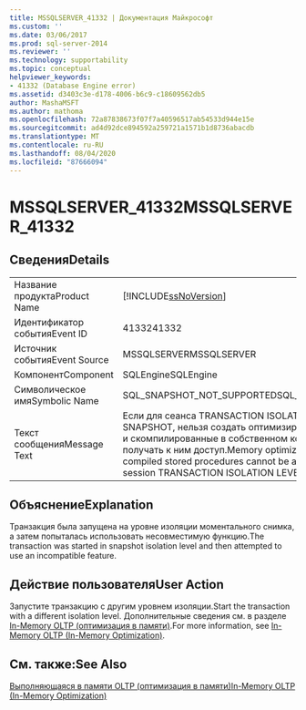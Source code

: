 ```yaml
---
title: MSSQLSERVER_41332 | Документация Майкрософт
ms.custom: ''
ms.date: 03/06/2017
ms.prod: sql-server-2014
ms.reviewer: ''
ms.technology: supportability
ms.topic: conceptual
helpviewer_keywords:
- 41332 (Database Engine error)
ms.assetid: d3403c3e-d178-4006-b6c9-c18609562db5
author: MashaMSFT
ms.author: mathoma
ms.openlocfilehash: 72a87838673f07f7a40596517ab54533d944e15e
ms.sourcegitcommit: ad4d92dce894592a259721a1571b1d8736abacdb
ms.translationtype: MT
ms.contentlocale: ru-RU
ms.lasthandoff: 08/04/2020
ms.locfileid: "87666094"
---
```

# <a name="mssqlserver_41332"></a><span data-ttu-id="63cd3-102">MSSQLSERVER_41332</span><span class="sxs-lookup"><span data-stu-id="63cd3-102">MSSQLSERVER_41332</span></span>
    
## <a name="details"></a><span data-ttu-id="63cd3-103">Сведения</span><span class="sxs-lookup"><span data-stu-id="63cd3-103">Details</span></span>  
  
|||  
|-|-|  
|<span data-ttu-id="63cd3-104">Название продукта</span><span class="sxs-lookup"><span data-stu-id="63cd3-104">Product Name</span></span>|[!INCLUDE[ssNoVersion](../../includes/ssnoversion-md.md)]|  
|<span data-ttu-id="63cd3-105">Идентификатор события</span><span class="sxs-lookup"><span data-stu-id="63cd3-105">Event ID</span></span>|<span data-ttu-id="63cd3-106">41332</span><span class="sxs-lookup"><span data-stu-id="63cd3-106">41332</span></span>|  
|<span data-ttu-id="63cd3-107">Источник события</span><span class="sxs-lookup"><span data-stu-id="63cd3-107">Event Source</span></span>|<span data-ttu-id="63cd3-108">MSSQLSERVER</span><span class="sxs-lookup"><span data-stu-id="63cd3-108">MSSQLSERVER</span></span>|  
|<span data-ttu-id="63cd3-109">Компонент</span><span class="sxs-lookup"><span data-stu-id="63cd3-109">Component</span></span>|<span data-ttu-id="63cd3-110">SQLEngine</span><span class="sxs-lookup"><span data-stu-id="63cd3-110">SQLEngine</span></span>|  
|<span data-ttu-id="63cd3-111">Символическое имя</span><span class="sxs-lookup"><span data-stu-id="63cd3-111">Symbolic Name</span></span>|<span data-ttu-id="63cd3-112">SQL_SNAPSHOT_NOT_SUPPORTED</span><span class="sxs-lookup"><span data-stu-id="63cd3-112">SQL_SNAPSHOT_NOT_SUPPORTED</span></span>|  
|<span data-ttu-id="63cd3-113">Текст сообщения</span><span class="sxs-lookup"><span data-stu-id="63cd3-113">Message Text</span></span>|<span data-ttu-id="63cd3-114">Если для сеанса TRANSACTION ISOLATION LEVEL задано значение SNAPSHOT, нельзя создать оптимизированные для памяти таблицы и скомпилированные в собственном коде хранимые процедуры или получать к ним доступ.</span><span class="sxs-lookup"><span data-stu-id="63cd3-114">Memory optimized tables and natively compiled stored procedures cannot be accessed or created when the session TRANSACTION ISOLATION LEVEL is set to SNAPSHOT.</span></span>|  
  
## <a name="explanation"></a><span data-ttu-id="63cd3-115">Объяснение</span><span class="sxs-lookup"><span data-stu-id="63cd3-115">Explanation</span></span>  
 <span data-ttu-id="63cd3-116">Транзакция была запущена на уровне изоляции моментального снимка, а затем попыталась использовать несовместимую функцию.</span><span class="sxs-lookup"><span data-stu-id="63cd3-116">The transaction was started in snapshot isolation level and then attempted to use an incompatible feature.</span></span>  
  
## <a name="user-action"></a><span data-ttu-id="63cd3-117">Действие пользователя</span><span class="sxs-lookup"><span data-stu-id="63cd3-117">User Action</span></span>  
 <span data-ttu-id="63cd3-118">Запустите транзакцию с другим уровнем изоляции.</span><span class="sxs-lookup"><span data-stu-id="63cd3-118">Start the transaction with a different isolation level.</span></span> <span data-ttu-id="63cd3-119">Дополнительные сведения см. в разделе [In-Memory OLTP (оптимизация в памяти)](../in-memory-oltp/in-memory-oltp-in-memory-optimization.md).</span><span class="sxs-lookup"><span data-stu-id="63cd3-119">For more information, see [In-Memory OLTP &#40;In-Memory Optimization&#41;](../in-memory-oltp/in-memory-oltp-in-memory-optimization.md).</span></span>  
  
## <a name="see-also"></a><span data-ttu-id="63cd3-120">См. также:</span><span class="sxs-lookup"><span data-stu-id="63cd3-120">See Also</span></span>  
 [<span data-ttu-id="63cd3-121">Выполняющаяся в памяти OLTP (оптимизация в памяти)</span><span class="sxs-lookup"><span data-stu-id="63cd3-121">In-Memory OLTP &#40;In-Memory Optimization&#41;</span></span>](../in-memory-oltp/in-memory-oltp-in-memory-optimization.md)  
  
  
